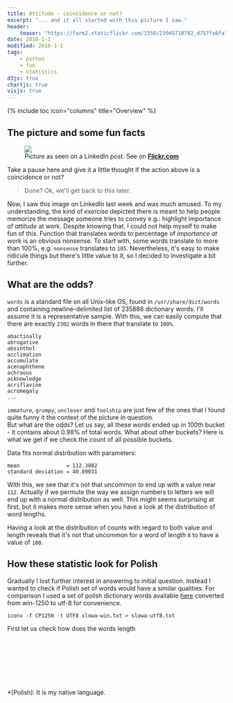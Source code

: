 ```yaml
---
title: Attitude - coincidence or not?
excerpt: "... and it all started with this picture I saw."
header:
    teaser: "https://farm2.staticflickr.com/1558/23945710782_d757fa6fa7_o.jpg"
date: 2016-1-1
modified: 2016-1-1
tags:
    - python
    - fun
    - statistics
d3js: true
chartjs: true
visjs: true
---
```


{% include toc icon="columns" title="Overview" %}

## The picture and some fun facts

<figure class="grayscale-image-wrap">
	<a href="https://farm2.staticflickr.com/1558/23945710782_d757fa6fa7_o.jpg"><img src="https://farm2.staticflickr.com/1558/23945710782_e0d97e2a38_b.jpg"></a>
	<figcaption>
        Picture as seen on a LinkedIn post. See on
        <a href="https://www.flickr.com/photos/126937514@N03/23945710782/in/album-72157662960145625/" target="blank" title="Picture as seen on a LinkedIn post.">
            <b>Flickr.com</b>
        </a>
    </figcaption>
</figure>

Take a pause here and give it a little thought if the action above is a
coincidence or not?

> Done? Ok, we'll get back to this later.

Now, I saw this image on LinkedIn last week and was much amused. To my
understanding, the kind of _exercise_ depicted there is meant to help people
memorize the message someone tries to convey e.g.: highlight importance of
_attitude_ at work. Despite knowing that, I could not help myself to make fun
of this. Function that translates words to percentage of _importance at work_
is an obvious nonsense. To start
with, some words translate to more than 100%, e.g. `nonsense` translates to
`105`. Nevertheless, it's easy to make ridicule things but there's little value
to it, so I decided to investigate a bit further.

## What are the odds?

`words` is a standard file on all Unix-like OS, found in `/usr/share/dict/words`
and containing newline-delimited list of 235886 dictionary words. I'll assume
it is a representative sample. With this, we can easily compute that there are
exactly `2302` words in there that translate to `100%`.

    abactinally
    abrogative
    absinthol
    acclimation
    accumulate
    acenaphthene
    achroous
    acknowledge
    acriflavine
    acromegaly
    ...

`immature`, `grumpy`, `unclever` and `foolship` are just few of the ones that
I found quite funny it the context of the picture in question.  
But what are the odds? Let us say, all these words ended up in 100th bucket - it
contains about 0.98% of total words. What about other buckets? Here is what we
get if we check the count of all possible buckets.

<center id="chart01"></center>

Data fits normal distribution with parameters:

    mean               = 112.3882
    standard deviation = 40.89031

With this, we see that it's not that uncommon to end up with a value near `112`.
Actually if we permute the way we assign numbers to letters we will end up with
a normal distribution as well. This might seems surprising at first, but it
makes more sense when you have a look at the distribution of word lengths.

<center id="chart02"></center>

Having a look at the distribution of counts with regard to both value and
length reveals that it's not that uncommon for a word of length `8` to have a
value of `100`.

<center id="chart03"></center>

## How these statistic look for Polish

Gradually I lost further interest in answering to initial question. Instead I
wanted to check if Polish set of words would have a similar qualities. For
comparison I used a set of polish dictionary words available
[here](http://sjp.pl/slownik/growy/) converted from win-1250 to utf-8 for
convenience.


    iconv -f CP1250 -t UTF8 slowa-win.txt > slowa-utf8.txt

First let us check how does the words length

<center id="chart04"></center>
<br>
<br>
<center id="chart05"></center>
<br>
<br>
<center id="chart06"></center>
<br>
<br>
<center id="chart07"></center>

<script>
appendCanvas(
    "chart01",
    "Count of words grouped by value calculated from the given formula.",
    function(title, holder, canvas, ctx) {
        d3.tsv("/assets/dsv/0001-value-count-stats-en.tsv", function(tsv) {

            var data = {
                labels : [],
                datasets: [
                    {
                        label       : title,
                        fillColor   : "rgba(220,220,220,0.2)",
                        strokeColor : "rgba(220,220,220,1)",
                        pointColor  : "rgba(220,220,220,1)",
                        pointStrokeColor     : "#fff",
                        pointHighlightFill   : "#fff",
                        pointHighlightStroke : "rgba(220,220,220,1)",
                        data : []
                    }
                ]
                };

            var options = {
                responsive : true,
                barStrokeWidth : 1,
                barValueSpacing : 0,
                barDatasetSpacing : 0
            };

            tsv.forEach(function(d) {
                if (+d.Value % 30 == 0) {
                    data.labels.push(d.Value);
                } else {
                    data.labels.push("");
                }
                data.datasets[0].data.push(+d.Count);
            });
            new Chart(ctx, { type: 'bar', data: data, options: options });
        });
    });

appendCanvas(
    "chart02",
    "Words length distribution.",
    function(title, holder, canvas, ctx) {
        d3.csv("/assets/dsv/0002-word_length-count-stats-en.csv", function(csv) {

            var data = {
                labels : [],
                datasets: [
                    {
                        label       : title,
                        fillColor   : "rgba(220,220,220,0.8)",
                        strokeColor : "rgba(220,220,220,1)",
                        pointColor  : "rgba(220,220,220,1)",
                        pointStrokeColor     : "#fff",
                        pointHighlightFill   : "#fff",
                        pointHighlightStroke : "rgba(220,220,220,1)",
                        data : []
                    }
                ]
                };

            var options = {
                responsive : true,
                barStrokeWidth : 1,
                barValueSpacing : 3,
                barDatasetSpacing : 0
            };

            csv.forEach(function(d) {
                data.labels.push(d["Word Length"]);
                data.datasets[0].data.push(+d.Count);
            });
            new Chart(ctx, { type: 'bar', data: data, options: options });
        });
    });

appendCanvas(
    "chart03",
    "Words Length/Value/Count.",
    function(title, holder, canvas, ctx) {
        d3.csv("/assets/dsv/0003-words_length-value-count-stats-en.csv", function(csv) {

            var data = {
                labels : [],
                datasets: []
                };

            var options = {
                responsive : true,
                showTooltips : false,
                pointDot : false,
                datasetStroke : true,
                datasetStrokeWidth : 1,
                datasetFill : true

            };

            var columns = []

            for(i = 1; i < 20; i++){
                var c = Math.floor(((i % 19 + 1)/20.0) * 255.0);
                var color = "rgba(" + c + "," + c + "," + c + ",1.0)";
                data.datasets[i-1] =
                    {
                    label       : "Words of length " + i,
                    strokeColor : "rgba(0,0,0,.5)",
                    fillColor : color,
                    data : []
                    }
                columns[i-1] = "Col" + i
            };

            var value = 0;
            csv.forEach(function(d) {
                value++;
                if (value % 20 == 0){
                    data.labels.push(value);
                } else {
                    data.labels.push("");
                }
                for(i = 0; i < 19; i++){
                    data.datasets[i].data.push(+d[columns[i]]);
                }
            });
            new Chart(ctx, { type: 'bar', data: data, options: options });
        });
    });

appendCanvas(
    "chart04",
    "Words Length Distribution in Polish word set.",
    function(title, holder, canvas, ctx) {
        d3.csv("/assets/dsv/0004-words_length-count-stats-pl.csv", function(csv) {

            var data = {
                labels : [],
                datasets: [
                    {
                        label       : title,
                        fillColor   : "rgba(220,220,220,0.8)",
                        strokeColor : "rgba(220,220,220,1)",
                        pointColor  : "rgba(220,220,220,1)",
                        pointStrokeColor     : "#fff",
                        pointHighlightFill   : "#fff",
                        pointHighlightStroke : "rgba(220,220,220,1)",
                        data : []
                    }
                ]
                };

            var options = {
                responsive : true,
                barStrokeWidth : 1,
                barValueSpacing : 3,
                barDatasetSpacing : 0
            };

            csv.forEach(function(d) {
                data.labels.push(d.Length);
                data.datasets[0].data.push(+d.Count);
            });
            new Chart(ctx, { type: 'bar', data: data, options: options });
        });
    });

appendCanvas(
    "chart05",
    "Comparison of character count in PL and EN word sets.",
    function(title, holder, canvas, ctx) {
        d3.tsv("/assets/dsv/0005-char-stat-pl-en.tsv", function(tsv) {
            canvas.style({heigth: "500px"})
            var data = {
                labels : [],
                datasets: [
                    {
                        label       : "Polish",
                        fillColor: "rgba(151,187,205,0.5)",
                        strokeColor: "rgba(151,187,205,.4)",
                        data : []
                    },
                    {
                        label       : "English",
                        fillColor: "rgba(240,220,220,0.5)",
                        strokeColor: "rgba(220,220,220,.4)",
                        data : []
                    }
                ]
                };

            var options = {
                responsive : true,
                showTooltips: false,
                scaleOverride: true,
                scaleSteps: 6,
                scaleStepWidth: 0.02,
                scaleStartValue: 0.0,
                pointDot: false,
                scaleIntegersOnly: false,
                scaleShowLabels: true,
                scaleLabel: "<%=value*100%>\%"
            };

            tsv.forEach(function(d) {
                procPL = +d.procPL;
                procEN = +d.procEN;
                threshold = .04;
                if(procPL > threshold || procEN > threshold){
                    data.labels.push(d.char);
                    data.datasets[0].data.push(procPL);
                    data.datasets[1].data.push(procEN);
                }
            });

            var chart = new Chart(ctx, { type: 'radar', data: data, options: options });
            var legend = chart.generateLegend();
            var em = holder.select("em");
            em.append("br")
            em.append("span").text("Only characters occuring > 5%.");
            em.append("div").classed("chart-legend", true).html(legend);
            em.selectAll("li").style({display: "inline-block", padding: "5px"});
        });
    });

appendCanvas(
    "chart06",
    "Words Value Distribution in Polish word set.",
    function(title, holder, canvas, ctx) {
        d3.csv("/assets/dsv/0006-value-count-stats-pl.csv", function(csv) {

            var data = {
                labels : [],
                datasets: [
                    {
                        label       : title,
                        fillColor   : "rgba(220,220,220,0.8)",
                        strokeColor : "rgba(220,220,220,1)",
                        pointColor  : "rgba(220,220,220,1)",
                        pointStrokeColor     : "#fff",
                        pointHighlightFill   : "#fff",
                        pointHighlightStroke : "rgba(220,220,220,1)",
                        data : []
                    }
                ]
                };

            var options = {
                responsive : true,
                barStrokeWidth : 1,
                barValueSpacing : 0,
                barDatasetSpacing : 0
            };

            csv.forEach(function(d) {
                if (+d.Value % 30 == 0) {
                    data.labels.push(d.Value);
                } else {
                    data.labels.push("");
                }
                data.datasets[0].data.push(+d.Count);
            });
            new Chart(ctx, { type: 'bar', data: data, options: options });
        });
    });

appendCanvas(
    "chart07",
    "Words Length/Value/Count in Polish word set.",
    function(title, holder, canvas, ctx) {
        d3.csv("/assets/dsv/0007-words_length-value-count-stats-pl.csv", function(csv) {

            var data = {
                labels : [],
                datasets: []
                };

            var options = {
                responsive : true,
                showTooltips : false,
                pointDot : false,
                datasetStroke : true,
                datasetStrokeWidth : 1,
                datasetFill : true
            };

            var columns = []

            for(i = 1; i < 16; i++){
                var c = Math.floor(((i % 16 )/19.0) * 255.0);
                var color = "rgba(" + c + "," + c + "," + c + ",1.0)";
                data.datasets[i-1] =
                    {
                    label       : "Words of length " + i,
                    strokeColor : "rgba(0,0,0,.5)",
                    fillColor : color,
                    data : []
                    }
                columns[i-1] = "Col" + i
            };

            var value = 0;
            csv.forEach(function(d) {
                value++;
                if (value % 15 == 0){
                    data.labels.push(value);
                } else {
                    data.labels.push("");
                }
                for(i = 0; i < 15; i++){
                    data.datasets[i].data.push(+d[columns[i]]);
                }
            });
            new Chart(ctx, { type: 'bar', data: data, options: options });
        });
    });
</script>

*[Polish]: It is my native language.
